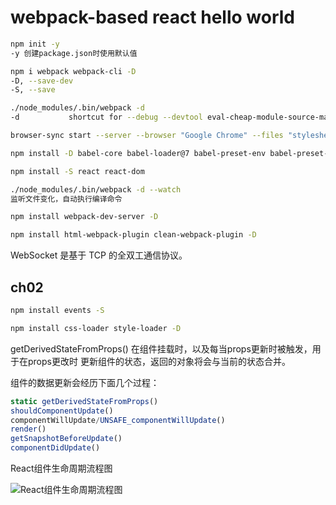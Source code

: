 # webpack-based react hello world

```bash
npm init -y
-y 创建package.json时使用默认值

npm i webpack webpack-cli -D
-D, --save-dev
-S, --save

./node_modules/.bin/webpack -d
-d           shortcut for --debug --devtool eval-cheap-module-source-map

browser-sync start --server --browser "Google Chrome" --files "stylesheets/*.css, *.html, **/*.js"

npm install -D babel-core babel-loader@7 babel-preset-env babel-preset-react

npm install -S react react-dom

./node_modules/.bin/webpack -d --watch
监听文件变化，自动执行编译命令

npm install webpack-dev-server -D

npm install html-webpack-plugin clean-webpack-plugin -D

```

WebSocket 是基于 TCP 的全双工通信协议。

## ch02

```bash
npm install events -S

npm install css-loader style-loader -D
```

getDerivedStateFromProps() 在组件挂载时，以及每当props更新时被触发，用于在props更改时
更新组件的状态，返回的对象将会与当前的状态合并。

组件的数据更新会经历下面几个过程：

```js
static getDerivedStateFromProps()
shouldComponentUpdate()
componentWillUpdate/UNSAFE_componentWillUpdate()
render()
getSnapshotBeforeUpdate()
componentDidUpdate()
```

React组件生命周期流程图

![React组件生命周期流程图](https://tva1.sinaimg.cn/large/007S8ZIlly1ggr0clk19fj30m80cadg7.jpg)
